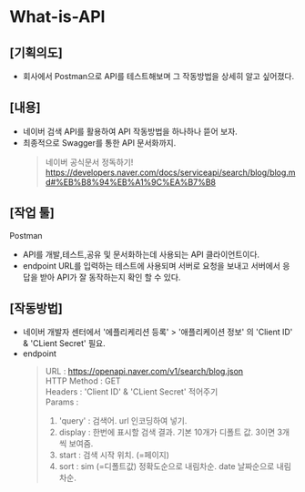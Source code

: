 # What-is-API
## [기획의도]
- 회사에서 Postman으로 API를 테스트해보며 그 작동방법을 상세히 알고 싶어졌다.

## [내용]
- 네이버 검색 API를 활용하여 API 작동방법을 하나하나 뜯어 보자.
- 최종적으로 Swagger를 통한 API 문서화까지.
  > 네이버 공식문서 정독하기!   
  > https://developers.naver.com/docs/serviceapi/search/blog/blog.md#%EB%B8%94%EB%A1%9C%EA%B7%B8

## [작업 툴]
Postman   
- API를 개발,테스트,공유 및 문서화하는데 사용되는 API 클라이언트이다.
- endpoint URL를 입력하는 테스트에 사용되며 서버로 요청을 보내고 서버에서 응답을 받아 API가 잘 동작하는지 확인 할 수 있다.

## [작동방법]
- 네이버 개발자 센터에서 '에플리케리션 등록' > '애플리케이션 정보' 의 'Client ID' & 'CLient Secret' 필요.
- endpoint
  > URL : https://openapi.naver.com/v1/search/blog.json   
  > HTTP Method : GET   
  > Headers : 'Client ID' & 'CLient Secret' 적어주기   
  > Params :
  > 1. 'query' : 검색어. url 인코딩하여 넣기.
  > 2. display : 한번에 표시할 검색 결과. 기본 10개가 디폴트 값. 3이면 3개씩 보여줌.
  > 3. start : 검색 시작 위치. (=페이지)
  > 4. sort : sim (=디폴트값) 정확도순으로 내림차순. date 날짜순으로 내림차순.
